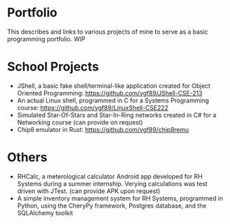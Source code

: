 # Portfolio
This describes and links to various projects of mine to serve as a basic programming portfolio. WIP

# School Projects
* JShell, a basic fake shell/terminal-like application created for Object Oriented Programming: https://github.com/vgf89/JShell-CSE-213
* An actual Linux shell, programmed in C for a Systems Programming course: https://github.com/vgf89/LinuxShell-CSE222
* Simulated Star-Of-Stars and Star-In-Ring networks created in C# for a Networking course (can provide on request)
* Chip8 emulator in Rust:
https://github.com/vgf89/chip8remu

# Others
* RHCalc, a meterological calculator Android app developed for RH Systems during a summer internship. Verying calculations was test driven with JTest. (can provide APK upon request)
* A simple inventory management system for RH Systems, programmed in Python, using the CheryPy framework, Postgres database, and the SQLAlchemy toolkit

